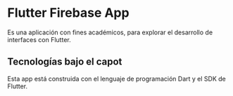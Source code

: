 # Flutter Firebase App
Es una aplicación con fines académicos, para explorar el desarrollo de interfaces con Flutter.

## Tecnologías bajo el capot
Esta app está construida con el lenguaje de programación Dart y el SDK de Flutter.
